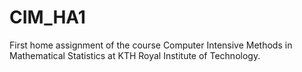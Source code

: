 # CIM_HA1
First home assignment of the course Computer Intensive Methods in Mathematical Statistics at KTH Royal Institute of Technology.

